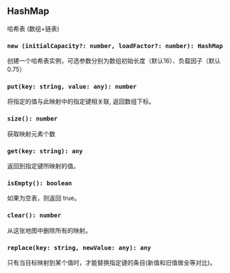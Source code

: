 ## HashMap
哈希表 (数组+链表)

### `new (initialCapacity?: number, loadFactor?: number): HashMap`
创建一个哈希表实例，可选参数分别为数组初始长度（默认16）、负载因子（默认0.75）

### `put(key: string, value: any): number`
将指定的值与此映射中的指定键相关联, 返回数组下标。

### `size(): number`
获取映射元素个数

### `get(key: string): any`
返回到指定键所映射的值。

### `isEmpty(): boolean`
如果为空表，则返回 true。

### `clear(): number`
从这张地图中删除所有的映射。

### `replace(key: string, newValue: any): any`
只有当目标映射到某个值时，才能替换指定键的条目(新值和旧值做全等对比)。

